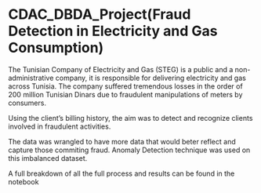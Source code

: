 # CDAC_DBDA_Project(Fraud Detection in Electricity and Gas Consumption)
The Tunisian Company of Electricity and Gas (STEG) is a public and a non-administrative company, it is responsible for delivering electricity and gas across Tunisia. The company suffered tremendous losses in the order of 200 million Tunisian Dinars due to fraudulent manipulations of meters by consumers.

Using the client’s billing history, the aim was to detect and recognize clients involved in fraudulent activities.

The data was wrangled to have more data that would beter reflect and capture those commiting fraud. Anomaly Detection technique was used on this imbalanced dataset. 

A full breakdown of all the full process and results can be found in the notebook
